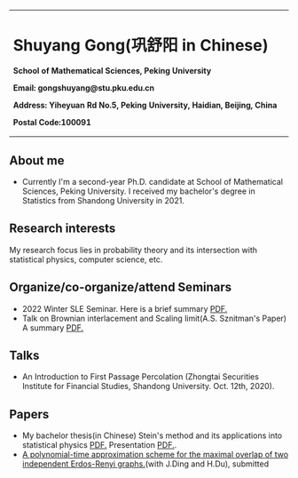 <table border="0">
  <tr>
    <td width="100%">
      <h1>Shuyang Gong(巩舒阳 in Chinese)</h1>
      <p><b>School of Mathematical Sciences, Peking University</b></p>
      <p><b>Email: gongshuyang@stu.pku.edu.cn</b></p>
      <p><b>Address: Yiheyuan Rd No.5, Peking University, Haidian, Beijing, China</b></p>
      <p><b>Postal Code:100091</b></p>
    </td>
    <td width="25%">
      <img src="/tc.JPG" width="100%">
    </td>
  </tr>
</table>


## About me
- Currently I'm a second-year Ph.D. candidate at School of Mathematical Sciences, Peking University. I received my bachelor's degree in Statistics from Shandong University in 2021. 

## Research interests
My research focus lies in probability theory and its intersection with statistical physics, computer science, etc.

## Organize/co-organize/attend Seminars
- 2022 Winter SLE Seminar. Here is a brief summary
<a href="https://GongMathProba.github.io/SLE Winter 2022.pdf" target="_blank">PDF.</a>
- Talk on Brownian interlacement and Scaling limit(A.S. Sznitman's Paper) A summary
<a href="https://GongMathProba.github.io/Brownian_Interlacement.pdf" target="_blank">PDF.</a>

## Talks
- An Introduction to First Passage Percolation (Zhongtai Securities Institute for Financial Studies, Shandong University. Oct. 12th, 2020).

## Papers
- My bachelor thesis(in Chinese) Stein's method and its applications into statistical physics
<a href="https://GongMathProba.github.io/毕业论文终稿.pdf" target="_blank">PDF.</a>
Presentation 
<a href="https://GongMathProba.github.io/bachelor thesis presentation.pdf" target="_blank">PDF.</a>.
- [A polynomial-time approximation scheme for the maximal overlap of two independent Erdos-Renyi graphs.](https://arxiv.org/abs/2210.07823)(with J.Ding and H.Du), submitted


